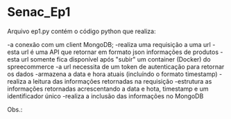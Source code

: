# Senac_Ep1

Arquivo ep1.py contém o código python que realiza:

-a conexão com um client MongoDB;
-realiza uma requisição a uma url
  -esta url é uma API que retornar em formato json informações de produtos
  -esta url somente fica disponível após "subir" um container (Docker) do spreecommerce
  -a url necessita de um token de autenticação para retornar os dados
-armazena a data e hora atuais (incluíndo o formato timestamp)
-realiza a leitura das informações retornadas na requisição
  -estrutura as informações retornadas acrescentando a data e hota, timestamp e um identificador único
-realiza a inclusão das informações no MongoDB

Obs.: 

